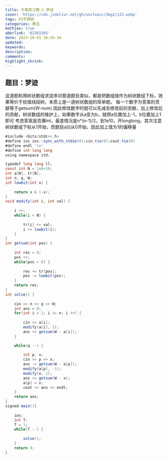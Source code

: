 ```yaml
---
title: 牛客练习赛-C-梦迹
cover: 'https://cdn.jsdelivr.net/gh/uncleacc/Img2/123.webp'
tags: 01字典树
categories: 算法
mathjax: true
abbrlink: '82361365'
date: 2023-10-01 10:56:34
updated:
keywords:
description:
comments:
highlight_shrink:
---
```



## 题目：梦迹

这道题和用树状数组求逆序对那道题目类似，都是把数组值作为树状数组下标，效果等价于权值线段树，本质上是一道树状数组的简单题。 每一个数字为答案的贡献等于getsum(W-num) 因此修改数字时就可以先减去修改前的贡献，加上修改后的贡献，树状数组的维护上，如果数字从a变为b，就把a位置加上-1，b位置加上1即可 考虑答案是否爆int，最差情况是n*(n-1)/2，到1e10，开longlong，其次注意树状数组下标从1开始，而题目a[i]从0开始，因此加上值为1的偏移量

```java
#include <bits/stdc++.h>
#define ios ios::sync_with_stdio(0);cin.tie(0);cout.tie(0)
#define endl '\n'
#define int long long
using namespace std;

typedef long long ll;
const int N = 1e6+10;
int a[N], tr[N];
int n, q, W;
int lowbit(int x) {
   
	return x & (-x);
}
void modify(int i, int val) {
   
	i ++;
	while(i < N) {
   
		tr[i] += val;
		i += lowbit(i);
	}
}
int getsum(int pos) {
   
	int res = 0;
	pos ++;
	while(pos > 0) {
   
		res += tr[pos];
		pos -= lowbit(pos);
	}
	return res;
}
int solve() {
   
	cin >> n >> q >> W;
	int ans = 0; 
	for(int i = 1; i <= n; i ++) {
   
		cin >> a[i];
		modify(a[i], 1);
		ans += getsum(W - a[i]);
	}

	while(q --) {
   
		int p, x;
		cin >> p >> x;
		ans -= getsum(W - a[p]);
		modify(a[p], -1);
		modify(x, 1);
		ans += getsum(W - x);
		a[p] = x;
		cout << ans << endl;
	}
	return ans;
} 
signed main(){
   
	ios;
	int T;
	T = 1;
	while(T --) {
   
	    solve();
	}
    return 0;
}
```

